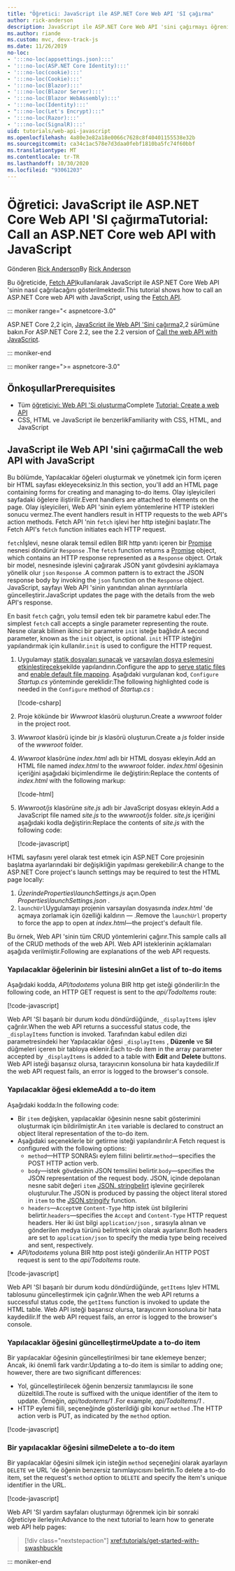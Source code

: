 ```yaml
---
title: "Öğretici: JavaScript ile ASP.NET Core Web API 'SI çağırma"
author: rick-anderson
description: JavaScript ile ASP.NET Core Web API 'sini çağırmayı öğrenin.
ms.author: riande
ms.custom: mvc, devx-track-js
ms.date: 11/26/2019
no-loc:
- ':::no-loc(appsettings.json):::'
- ':::no-loc(ASP.NET Core Identity):::'
- ':::no-loc(cookie):::'
- ':::no-loc(Cookie):::'
- ':::no-loc(Blazor):::'
- ':::no-loc(Blazor Server):::'
- ':::no-loc(Blazor WebAssembly):::'
- ':::no-loc(Identity):::'
- ":::no-loc(Let's Encrypt):::"
- ':::no-loc(Razor):::'
- ':::no-loc(SignalR):::'
uid: tutorials/web-api-javascript
ms.openlocfilehash: 4a80e3e82a18e0066c7628c8f40401155538e32b
ms.sourcegitcommit: ca34c1ac578e7d3daa0febf1810ba5fc74f60bbf
ms.translationtype: MT
ms.contentlocale: tr-TR
ms.lasthandoff: 10/30/2020
ms.locfileid: "93061203"
---
```

# <a name="tutorial-call-an-aspnet-core-web-api-with-javascript"></a><span data-ttu-id="b8085-103">Öğretici: JavaScript ile ASP.NET Core Web API 'SI çağırma</span><span class="sxs-lookup"><span data-stu-id="b8085-103">Tutorial: Call an ASP.NET Core web API with JavaScript</span></span>

<span data-ttu-id="b8085-104">Gönderen [Rick Anderson](https://twitter.com/RickAndMSFT)</span><span class="sxs-lookup"><span data-stu-id="b8085-104">By [Rick Anderson](https://twitter.com/RickAndMSFT)</span></span>

<span data-ttu-id="b8085-105">Bu öğreticide, [Fetch API](https://developer.mozilla.org/docs/Web/API/Fetch_API)kullanılarak JavaScript ile ASP.NET Core Web API 'sinin nasıl çağrılacağını gösterilmektedir.</span><span class="sxs-lookup"><span data-stu-id="b8085-105">This tutorial shows how to call an ASP.NET Core web API with JavaScript, using the [Fetch API](https://developer.mozilla.org/docs/Web/API/Fetch_API).</span></span>

::: moniker range="< aspnetcore-3.0"

<span data-ttu-id="b8085-106">ASP.NET Core 2,2 için, [JavaScript ile Web API 'Sini çağırma](xref:tutorials/first-web-api#call-the-web-api-with-javascript)2,2 sürümüne bakın.</span><span class="sxs-lookup"><span data-stu-id="b8085-106">For ASP.NET Core 2.2, see the 2.2 version of [Call the web API with JavaScript](xref:tutorials/first-web-api#call-the-web-api-with-javascript).</span></span>

::: moniker-end

::: moniker range=">= aspnetcore-3.0"

## <a name="prerequisites"></a><span data-ttu-id="b8085-107">Önkoşullar</span><span class="sxs-lookup"><span data-stu-id="b8085-107">Prerequisites</span></span>

* <span data-ttu-id="b8085-108">Tüm [öğreticiyi: Web API 'Si oluşturma](xref:tutorials/first-web-api)</span><span class="sxs-lookup"><span data-stu-id="b8085-108">Complete [Tutorial: Create a web API](xref:tutorials/first-web-api)</span></span>
* <span data-ttu-id="b8085-109">CSS, HTML ve JavaScript ile benzerlik</span><span class="sxs-lookup"><span data-stu-id="b8085-109">Familiarity with CSS, HTML, and JavaScript</span></span>

## <a name="call-the-web-api-with-javascript"></a><span data-ttu-id="b8085-110">JavaScript ile Web API 'sini çağırma</span><span class="sxs-lookup"><span data-stu-id="b8085-110">Call the web API with JavaScript</span></span>

<span data-ttu-id="b8085-111">Bu bölümde, Yapılacaklar öğeleri oluşturmak ve yönetmek için form içeren bir HTML sayfası ekleyeceksiniz.</span><span class="sxs-lookup"><span data-stu-id="b8085-111">In this section, you'll add an HTML page containing forms for creating and managing to-do items.</span></span> <span data-ttu-id="b8085-112">Olay işleyicileri sayfadaki öğelere iliştirilir.</span><span class="sxs-lookup"><span data-stu-id="b8085-112">Event handlers are attached to elements on the page.</span></span> <span data-ttu-id="b8085-113">Olay işleyicileri, Web API 'sinin eylem yöntemlerine HTTP istekleri sonucu vermez.</span><span class="sxs-lookup"><span data-stu-id="b8085-113">The event handlers result in HTTP requests to the web API's action methods.</span></span> <span data-ttu-id="b8085-114">Fetch API 'nin `fetch` işlevi her http isteğini başlatır.</span><span class="sxs-lookup"><span data-stu-id="b8085-114">The Fetch API's `fetch` function initiates each HTTP request.</span></span>

<span data-ttu-id="b8085-115">`fetch`İşlevi, nesne olarak temsil edilen BIR http yanıtı içeren bir [Promise](https://developer.mozilla.org/docs/Web/JavaScript/Reference/Global_Objects/Promise) nesnesi döndürür `Response` .</span><span class="sxs-lookup"><span data-stu-id="b8085-115">The `fetch` function returns a [Promise](https://developer.mozilla.org/docs/Web/JavaScript/Reference/Global_Objects/Promise) object, which contains an HTTP response represented as a `Response` object.</span></span> <span data-ttu-id="b8085-116">Ortak bir model, nesnesinde işlevini çağırarak JSON yanıt gövdesini ayıklamaya yönelik olur `json` `Response` .</span><span class="sxs-lookup"><span data-stu-id="b8085-116">A common pattern is to extract the JSON response body by invoking the `json` function on the `Response` object.</span></span> <span data-ttu-id="b8085-117">JavaScript, sayfayı Web API 'sinin yanıtından alınan ayrıntılarla güncelleştirir.</span><span class="sxs-lookup"><span data-stu-id="b8085-117">JavaScript updates the page with the details from the web API's response.</span></span>

<span data-ttu-id="b8085-118">En basit `fetch` çağrı, yolu temsil eden tek bir parametre kabul eder.</span><span class="sxs-lookup"><span data-stu-id="b8085-118">The simplest `fetch` call accepts a single parameter representing the route.</span></span> <span data-ttu-id="b8085-119">Nesne olarak bilinen ikinci bir parametre `init` isteğe bağlıdır.</span><span class="sxs-lookup"><span data-stu-id="b8085-119">A second parameter, known as the `init` object, is optional.</span></span> <span data-ttu-id="b8085-120">`init` HTTP isteğini yapılandırmak için kullanılır.</span><span class="sxs-lookup"><span data-stu-id="b8085-120">`init` is used to configure the HTTP request.</span></span>

1. <span data-ttu-id="b8085-121">Uygulamayı [statik dosyaları sunacak](/dotnet/api/microsoft.aspnetcore.builder.staticfileextensions.usestaticfiles#Microsoft_AspNetCore_Builder_StaticFileExtensions_UseStaticFiles_Microsoft_AspNetCore_Builder_IApplicationBuilder_) ve [varsayılan dosya eşlemesini etkinleştirecek](/dotnet/api/microsoft.aspnetcore.builder.defaultfilesextensions.usedefaultfiles#Microsoft_AspNetCore_Builder_DefaultFilesExtensions_UseDefaultFiles_Microsoft_AspNetCore_Builder_IApplicationBuilder_)şekilde yapılandırın.</span><span class="sxs-lookup"><span data-stu-id="b8085-121">Configure the app to [serve static files](/dotnet/api/microsoft.aspnetcore.builder.staticfileextensions.usestaticfiles#Microsoft_AspNetCore_Builder_StaticFileExtensions_UseStaticFiles_Microsoft_AspNetCore_Builder_IApplicationBuilder_) and [enable default file mapping](/dotnet/api/microsoft.aspnetcore.builder.defaultfilesextensions.usedefaultfiles#Microsoft_AspNetCore_Builder_DefaultFilesExtensions_UseDefaultFiles_Microsoft_AspNetCore_Builder_IApplicationBuilder_).</span></span> <span data-ttu-id="b8085-122">Aşağıdaki vurgulanan kod, `Configure` *Startup.cs* yönteminde gereklidir:</span><span class="sxs-lookup"><span data-stu-id="b8085-122">The following highlighted code is needed in the `Configure` method of *Startup.cs* :</span></span>

    [!code-csharp[](first-web-api/samples/3.0/TodoApi/StartupJavaScript.cs?highlight=8-9&name=snippet_configure)]

1. <span data-ttu-id="b8085-123">Proje kökünde bir *Wwwroot* klasörü oluşturun.</span><span class="sxs-lookup"><span data-stu-id="b8085-123">Create a *wwwroot* folder in the project root.</span></span>

1. <span data-ttu-id="b8085-124">*Wwwroot* klasörü içinde bir *js* klasörü oluşturun.</span><span class="sxs-lookup"><span data-stu-id="b8085-124">Create a *js* folder inside of the *wwwroot* folder.</span></span>

1. <span data-ttu-id="b8085-125">*Wwwroot* klasörüne *index.html* adlı bir HTML dosyası ekleyin.</span><span class="sxs-lookup"><span data-stu-id="b8085-125">Add an HTML file named *index.html* to the *wwwroot* folder.</span></span> <span data-ttu-id="b8085-126">*index.html* öğesinin içeriğini aşağıdaki biçimlendirme ile değiştirin:</span><span class="sxs-lookup"><span data-stu-id="b8085-126">Replace the contents of *index.html* with the following markup:</span></span>

    [!code-html[](first-web-api/samples/3.0/TodoApi/wwwroot/index.html)]

1. <span data-ttu-id="b8085-127">*Wwwroot/js* klasörüne *site.js* adlı bir JavaScript dosyası ekleyin.</span><span class="sxs-lookup"><span data-stu-id="b8085-127">Add a JavaScript file named *site.js* to the *wwwroot/js* folder.</span></span> <span data-ttu-id="b8085-128">*site.js* içeriğini aşağıdaki kodla değiştirin:</span><span class="sxs-lookup"><span data-stu-id="b8085-128">Replace the contents of *site.js* with the following code:</span></span>

    [!code-javascript[](first-web-api/samples/3.0/TodoApi/wwwroot/js/site.js?name=snippet_SiteJs)]

<span data-ttu-id="b8085-129">HTML sayfasını yerel olarak test etmek için ASP.NET Core projesinin başlatma ayarlarındaki bir değişikliğin yapılması gerekebilir:</span><span class="sxs-lookup"><span data-stu-id="b8085-129">A change to the ASP.NET Core project's launch settings may be required to test the HTML page locally:</span></span>

1. <span data-ttu-id="b8085-130">*ÜzerindeProperties\launchSettings.js* açın.</span><span class="sxs-lookup"><span data-stu-id="b8085-130">Open *Properties\launchSettings.json* .</span></span>
1. <span data-ttu-id="b8085-131">`launchUrl`Uygulamayı projenin varsayılan dosyasında *index.html* 'de açmaya zorlamak için özelliği kaldırın &mdash; .</span><span class="sxs-lookup"><span data-stu-id="b8085-131">Remove the `launchUrl` property to force the app to open at *index.html*&mdash;the project's default file.</span></span>

<span data-ttu-id="b8085-132">Bu örnek, Web API 'sinin tüm CRUD yöntemlerini çağırır.</span><span class="sxs-lookup"><span data-stu-id="b8085-132">This sample calls all of the CRUD methods of the web API.</span></span> <span data-ttu-id="b8085-133">Web API isteklerinin açıklamaları aşağıda verilmiştir.</span><span class="sxs-lookup"><span data-stu-id="b8085-133">Following are explanations of the web API requests.</span></span>

### <a name="get-a-list-of-to-do-items"></a><span data-ttu-id="b8085-134">Yapılacaklar öğelerinin bir listesini alın</span><span class="sxs-lookup"><span data-stu-id="b8085-134">Get a list of to-do items</span></span>

<span data-ttu-id="b8085-135">Aşağıdaki kodda, *API/todoıtems* yoluna BIR http get isteği gönderilir:</span><span class="sxs-lookup"><span data-stu-id="b8085-135">In the following code, an HTTP GET request is sent to the *api/TodoItems* route:</span></span>

[!code-javascript[](first-web-api/samples/3.0/TodoApi/wwwroot/js/site.js?name=snippet_GetItems)]

<span data-ttu-id="b8085-136">Web API 'SI başarılı bir durum kodu döndürdüğünde, `_displayItems` işlev çağrılır.</span><span class="sxs-lookup"><span data-stu-id="b8085-136">When the web API returns a successful status code, the `_displayItems` function is invoked.</span></span> <span data-ttu-id="b8085-137">Tarafından kabul edilen dizi parametresindeki her Yapılacaklar öğesi `_displayItems` , **Düzenle** ve **Sil** düğmeleri içeren bir tabloya eklenir.</span><span class="sxs-lookup"><span data-stu-id="b8085-137">Each to-do item in the array parameter accepted by `_displayItems` is added to a table with **Edit** and **Delete** buttons.</span></span> <span data-ttu-id="b8085-138">Web API isteği başarısız olursa, tarayıcının konsoluna bir hata kaydedilir.</span><span class="sxs-lookup"><span data-stu-id="b8085-138">If the web API request fails, an error is logged to the browser's console.</span></span>

### <a name="add-a-to-do-item"></a><span data-ttu-id="b8085-139">Yapılacaklar öğesi ekleme</span><span class="sxs-lookup"><span data-stu-id="b8085-139">Add a to-do item</span></span>

<span data-ttu-id="b8085-140">Aşağıdaki kodda:</span><span class="sxs-lookup"><span data-stu-id="b8085-140">In the following code:</span></span>

* <span data-ttu-id="b8085-141">Bir `item` değişken, yapılacaklar öğesinin nesne sabit gösterimini oluşturmak için bildirilmiştir.</span><span class="sxs-lookup"><span data-stu-id="b8085-141">An `item` variable is declared to construct an object literal representation of the to-do item.</span></span>
* <span data-ttu-id="b8085-142">Aşağıdaki seçeneklerle bir getirme isteği yapılandırılır:</span><span class="sxs-lookup"><span data-stu-id="b8085-142">A Fetch request is configured with the following options:</span></span>
  * <span data-ttu-id="b8085-143">`method`&mdash;HTTP SONRASı eylem fiilini belirtir.</span><span class="sxs-lookup"><span data-stu-id="b8085-143">`method`&mdash;specifies the POST HTTP action verb.</span></span>
  * <span data-ttu-id="b8085-144">`body`&mdash;istek gövdesinin JSON temsilini belirtir.</span><span class="sxs-lookup"><span data-stu-id="b8085-144">`body`&mdash;specifies the JSON representation of the request body.</span></span> <span data-ttu-id="b8085-145">JSON, içinde depolanan nesne sabit değeri `item` [JSON. stringbelirt](https://developer.mozilla.org/docs/Web/JavaScript/Reference/Global_Objects/JSON/stringify) işlevine geçirilerek oluşturulur.</span><span class="sxs-lookup"><span data-stu-id="b8085-145">The JSON is produced by passing the object literal stored in `item` to the [JSON.stringify](https://developer.mozilla.org/docs/Web/JavaScript/Reference/Global_Objects/JSON/stringify) function.</span></span>
  * <span data-ttu-id="b8085-146">`headers`&mdash;`Accept`ve `Content-Type` http istek üst bilgilerini belirtir.</span><span class="sxs-lookup"><span data-stu-id="b8085-146">`headers`&mdash;specifies the `Accept` and `Content-Type` HTTP request headers.</span></span> <span data-ttu-id="b8085-147">Her iki üst bilgi `application/json` , sırasıyla alınan ve gönderilen medya türünü belirtmek için olarak ayarlanır.</span><span class="sxs-lookup"><span data-stu-id="b8085-147">Both headers are set to `application/json` to specify the media type being received and sent, respectively.</span></span>
* <span data-ttu-id="b8085-148">*API/todoıtems* yoluna BIR http post isteği gönderilir.</span><span class="sxs-lookup"><span data-stu-id="b8085-148">An HTTP POST request is sent to the *api/TodoItems* route.</span></span>

[!code-javascript[](first-web-api/samples/3.0/TodoApi/wwwroot/js/site.js?name=snippet_AddItem)]

<span data-ttu-id="b8085-149">Web API 'SI başarılı bir durum kodu döndürdüğünde, `getItems` Işlev HTML tablosunu güncelleştirmek için çağrılır.</span><span class="sxs-lookup"><span data-stu-id="b8085-149">When the web API returns a successful status code, the `getItems` function is invoked to update the HTML table.</span></span> <span data-ttu-id="b8085-150">Web API isteği başarısız olursa, tarayıcının konsoluna bir hata kaydedilir.</span><span class="sxs-lookup"><span data-stu-id="b8085-150">If the web API request fails, an error is logged to the browser's console.</span></span>

### <a name="update-a-to-do-item"></a><span data-ttu-id="b8085-151">Yapılacaklar öğesini güncelleştirme</span><span class="sxs-lookup"><span data-stu-id="b8085-151">Update a to-do item</span></span>

<span data-ttu-id="b8085-152">Bir yapılacaklar öğesinin güncelleştirilmesi bir tane eklemeye benzer; Ancak, iki önemli fark vardır:</span><span class="sxs-lookup"><span data-stu-id="b8085-152">Updating a to-do item is similar to adding one; however, there are two significant differences:</span></span>

* <span data-ttu-id="b8085-153">Yol, güncelleştirilecek öğenin benzersiz tanımlayıcısı ile sone düzeltildi.</span><span class="sxs-lookup"><span data-stu-id="b8085-153">The route is suffixed with the unique identifier of the item to update.</span></span> <span data-ttu-id="b8085-154">Örneğin, *api/todoıtems/1* .</span><span class="sxs-lookup"><span data-stu-id="b8085-154">For example, *api/TodoItems/1* .</span></span>
* <span data-ttu-id="b8085-155">HTTP eylemi fiili, seçeneğinde gösterildiği gibi konur `method` .</span><span class="sxs-lookup"><span data-stu-id="b8085-155">The HTTP action verb is PUT, as indicated by the `method` option.</span></span>

[!code-javascript[](first-web-api/samples/3.0/TodoApi/wwwroot/js/site.js?name=snippet_UpdateItem)]

### <a name="delete-a-to-do-item"></a><span data-ttu-id="b8085-156">Bir yapılacaklar öğesini silme</span><span class="sxs-lookup"><span data-stu-id="b8085-156">Delete a to-do item</span></span>

<span data-ttu-id="b8085-157">Bir yapılacaklar öğesini silmek için isteğin `method` seçeneğini olarak ayarlayın `DELETE` ve URL 'de öğenin benzersiz tanımlayıcısını belirtin.</span><span class="sxs-lookup"><span data-stu-id="b8085-157">To delete a to-do item, set the request's `method` option to `DELETE` and specify the item's unique identifier in the URL.</span></span>

[!code-javascript[](first-web-api/samples/3.0/TodoApi/wwwroot/js/site.js?name=snippet_DeleteItem)]

<span data-ttu-id="b8085-158">Web API 'SI yardım sayfaları oluşturmayı öğrenmek için bir sonraki öğreticiye ilerleyin:</span><span class="sxs-lookup"><span data-stu-id="b8085-158">Advance to the next tutorial to learn how to generate web API help pages:</span></span>

> [!div class="nextstepaction"]
> <xref:tutorials/get-started-with-swashbuckle>

::: moniker-end
